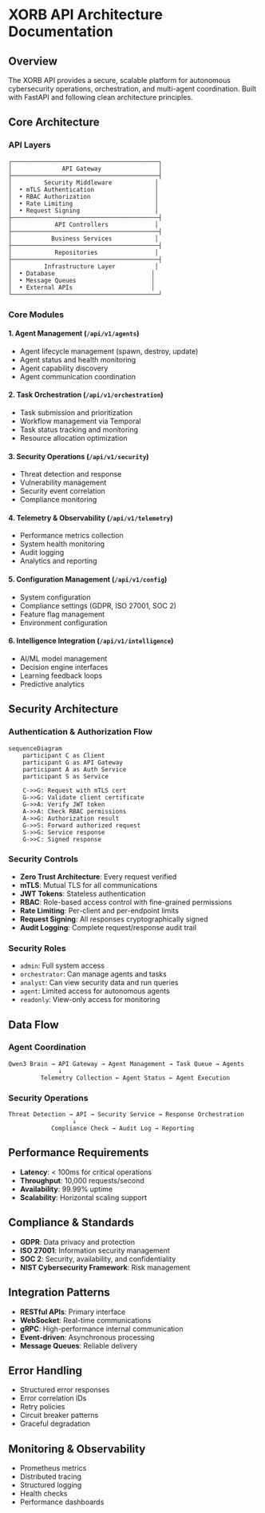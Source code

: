 #  XORB API Architecture Documentation

##  Overview

The XORB API provides a secure, scalable platform for autonomous cybersecurity operations, orchestration, and multi-agent coordination. Built with FastAPI and following clean architecture principles.

##  Core Architecture

###  API Layers
```
┌─────────────────────────────────────────┐
│              API Gateway                │
├─────────────────────────────────────────┤
│         Security Middleware            │
│  • mTLS Authentication                 │
│  • RBAC Authorization                  │
│  • Rate Limiting                       │
│  • Request Signing                     │
├─────────────────────────────────────────┤
│            API Controllers             │
├─────────────────────────────────────────┤
│           Business Services            │
├─────────────────────────────────────────┤
│            Repositories                │
├─────────────────────────────────────────┤
│         Infrastructure Layer           │
│  • Database                           │
│  • Message Queues                     │
│  • External APIs                      │
└─────────────────────────────────────────┘
```

###  Core Modules

####  1. Agent Management (`/api/v1/agents`)
- Agent lifecycle management (spawn, destroy, update)
- Agent status and health monitoring
- Agent capability discovery
- Agent communication coordination

####  2. Task Orchestration (`/api/v1/orchestration`)
- Task submission and prioritization
- Workflow management via Temporal
- Task status tracking and monitoring
- Resource allocation optimization

####  3. Security Operations (`/api/v1/security`)
- Threat detection and response
- Vulnerability management
- Security event correlation
- Compliance monitoring

####  4. Telemetry & Observability (`/api/v1/telemetry`)
- Performance metrics collection
- System health monitoring
- Audit logging
- Analytics and reporting

####  5. Configuration Management (`/api/v1/config`)
- System configuration
- Compliance settings (GDPR, ISO 27001, SOC 2)
- Feature flag management
- Environment configuration

####  6. Intelligence Integration (`/api/v1/intelligence`)
- AI/ML model management
- Decision engine interfaces
- Learning feedback loops
- Predictive analytics

##  Security Architecture

###  Authentication & Authorization Flow
```mermaid
sequenceDiagram
    participant C as Client
    participant G as API Gateway
    participant A as Auth Service
    participant S as Service

    C->>G: Request with mTLS cert
    G->>G: Validate client certificate
    G->>A: Verify JWT token
    A->>A: Check RBAC permissions
    A->>G: Authorization result
    G->>S: Forward authorized request
    S->>G: Service response
    G->>C: Signed response
```

###  Security Controls
- **Zero Trust Architecture**: Every request verified
- **mTLS**: Mutual TLS for all communications
- **JWT Tokens**: Stateless authentication
- **RBAC**: Role-based access control with fine-grained permissions
- **Rate Limiting**: Per-client and per-endpoint limits
- **Request Signing**: All responses cryptographically signed
- **Audit Logging**: Complete request/response audit trail

###  Security Roles
- `admin`: Full system access
- `orchestrator`: Can manage agents and tasks
- `analyst`: Can view security data and run queries
- `agent`: Limited access for autonomous agents
- `readonly`: View-only access for monitoring

##  Data Flow

###  Agent Coordination
```
Qwen3 Brain → API Gateway → Agent Management → Task Queue → Agents
              ↓
         Telemetry Collection ← Agent Status ← Agent Execution
```

###  Security Operations
```
Threat Detection → API → Security Service → Response Orchestration
                  ↓
            Compliance Check → Audit Log → Reporting
```

##  Performance Requirements
- **Latency**: < 100ms for critical operations
- **Throughput**: 10,000 requests/second
- **Availability**: 99.99% uptime
- **Scalability**: Horizontal scaling support

##  Compliance & Standards
- **GDPR**: Data privacy and protection
- **ISO 27001**: Information security management
- **SOC 2**: Security, availability, and confidentiality
- **NIST Cybersecurity Framework**: Risk management

##  Integration Patterns
- **RESTful APIs**: Primary interface
- **WebSocket**: Real-time communications
- **gRPC**: High-performance internal communication
- **Event-driven**: Asynchronous processing
- **Message Queues**: Reliable delivery

##  Error Handling
- Structured error responses
- Error correlation IDs
- Retry policies
- Circuit breaker patterns
- Graceful degradation

##  Monitoring & Observability
- Prometheus metrics
- Distributed tracing
- Structured logging
- Health checks
- Performance dashboards